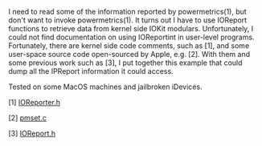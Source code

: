 I need to read some of the information reported by powermetrics(1), but don't want to invoke powermetrics(1). It turns out I have to use IOReport functions to retrieve data from kernel side IOKit modulars. Unfortunately, I could not find documentation on using IOReportint in user-level programs. Fortunately, there are kernel side code comments, such as [1], and some user-space source code open-sourced by Apple, e.g. [2]. With them and some previous work such as [3], I put together this example that could dump all the IPReport information it could access.

Tested on some MacOS machines and jailbroken iDevices.

[1] [IOReporter.h](https://opensource.apple.com/source/xnu/xnu-4570.41.2/iokit/IOKit/IOKernelReporters.h.auto.html)

[2] [pmset.c](https://opensource.apple.com/source/PowerManagement/PowerManagement-1132.81.1/pmset/pmset.c.auto.html)

[3] [IOReport.h](https://github.com/samdmarshall/OSXPrivateSDK/blob/master/PrivateSDK10.10.sparse.sdk/usr/local/include/IOReport.h)

